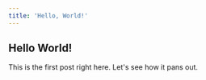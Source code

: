 ```yaml
---
title: 'Hello, World!'
---
```


## Hello World!

This is the first post right here. Let's see how it pans out.
